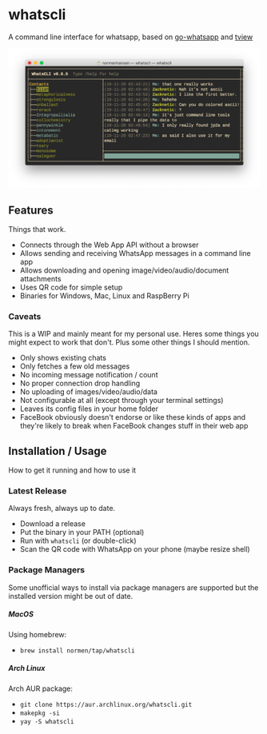 # whatscli

A command line interface for whatsapp, based on [go-whatsapp](https://github.com/Rhymen/go-whatsapp) and [tview](https://github.com/rivo/tview)

![whatscli-screenshot](/doc/screenshot.png?raw=true "WhatsCLI 0.6.5")

## Features

Things that work.

- Connects through the Web App API without a browser
- Allows sending and receiving WhatsApp messages in a command line app
- Allows downloading and opening image/video/audio/document attachments
- Uses QR code for simple setup
- Binaries for Windows, Mac, Linux and RaspBerry Pi

### Caveats

This is a WIP and mainly meant for my personal use. Heres some things you might expect to work that don't. Plus some other things I should mention.

- Only shows existing chats
- Only fetches a few old messages
- No incoming message notification / count
- No proper connection drop handling
- No uploading of images/video/audio/data
- Not configurable at all (except through your terminal settings)
- Leaves its config files in your home folder
- FaceBook obviously doesn't endorse or like these kinds of apps and they're likely to break when FaceBook changes stuff in their web app

## Installation / Usage

How to get it running and how to use it

### Latest Release

Always fresh, always up to date.

- Download a release
- Put the binary in your PATH (optional)
- Run with `whatscli` (or double-click)
- Scan the QR code with WhatsApp on your phone (maybe resize shell)

### Package Managers

Some unofficial ways to install via package managers are supported but the installed version might be out of date.

##### MacOS

Using homebrew:
- `brew install normen/tap/whatscli`

##### Arch Linux

Arch AUR package:
- `git clone https://aur.archlinux.org/whatscli.git`
- `makepkg -si`
- `yay -S whatscli`

